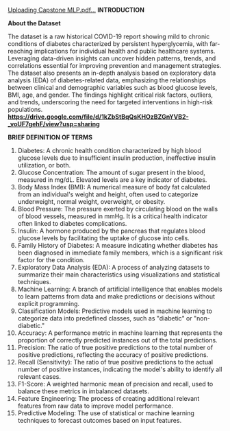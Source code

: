 [Uploading Capstone MLP.pdf…]()
**INTRODUCTION**

**About the Dataset**

The dataset is a raw historical COVID-19 report showing mild to chronic conditions of diabetes characterized by persistent hyperglycemia, with far-reaching implications for individual health and public healthcare systems. 
Leveraging data-driven insights can uncover hidden patterns, trends, and correlations essential for improving prevention and management strategies. 
The dataset also presents an in-depth analysis based on exploratory data analysis (EDA) of diabetes-related data, emphasizing the relationships between clinical and demographic variables such as blood glucose levels, BMI, age, and gender. The findings highlight critical risk factors, outliers, and trends, underscoring the need for targeted interventions in high-risk populations.
**https://drive.google.com/file/d/1kZbStBqQsKHOzBZGnYVB2-_voUF7gehF/view?usp=sharing**


**BRIEF DEFINITION OF TERMS**
1.	Diabetes: A chronic health condition characterized by high blood glucose levels due to insufficient insulin production, ineffective insulin utilization, or both.
2.	Glucose Concentration: The amount of sugar present in the blood, measured in mg/dL. Elevated levels are a key indicator of diabetes.
3.	Body Mass Index (BMI): A numerical measure of body fat calculated from an individual's weight and height, often used to categorize underweight, normal weight, overweight, or obesity.
4.	Blood Pressure: The pressure exerted by circulating blood on the walls of blood vessels, measured in mmHg. It is a critical health indicator often linked to diabetes complications.
5.	Insulin: A hormone produced by the pancreas that regulates blood glucose levels by facilitating the uptake of glucose into cells.
6.	Family History of Diabetes: A measure indicating whether diabetes has been diagnosed in immediate family members, which is a significant risk factor for the condition.
7.	Exploratory Data Analysis (EDA): A process of analyzing datasets to summarize their main characteristics using visualizations and statistical techniques.
8.	Machine Learning: A branch of artificial intelligence that enables models to learn patterns from data and make predictions or decisions without explicit programming.
9.	Classification Models: Predictive models used in machine learning to categorize data into predefined classes, such as "diabetic" or "non-diabetic."
10.	Accuracy: A performance metric in machine learning that represents the proportion of correctly predicted instances out of the total predictions.
11.	Precision: The ratio of true positive predictions to the total number of positive predictions, reflecting the accuracy of positive predictions.
12.	Recall (Sensitivity): The ratio of true positive predictions to the actual number of positive instances, indicating the model's ability to identify all relevant cases.
13.	F1-Score: A weighted harmonic mean of precision and recall, used to balance these metrics in imbalanced datasets.
14.	Feature Engineering: The process of creating additional relevant features from raw data to improve model performance.
15.	Predictive Modeling: The use of statistical or machine learning techniques to forecast outcomes based on input features.
